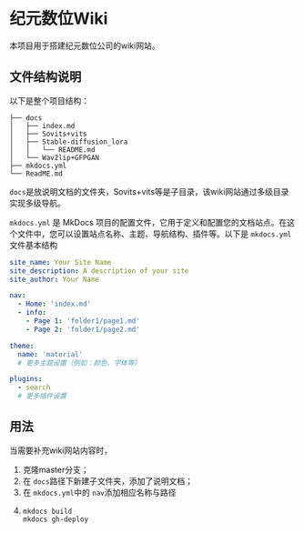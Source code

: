 # 纪元数位Wiki

本项目用于搭建纪元数位公司的wiki网站。

## 文件结构说明

以下是整个项目结构：

```
├── docs
│   ├── index.md
│   ├── Sovits+vits
│   ├── Stable-diffusion_lora
│   │   └── README.md
│   └── Wav2lip+GFPGAN
├── mkdocs.yml
└── ReadME.md
```

`docs`是放说明文档的文件夹，Sovits+vits等是子目录，该wiki网站通过多级目录实现多级导航。

 `mkdocs.yml` 是 MkDocs 项目的配置文件，它用于定义和配置您的文档站点。在这个文件中，您可以设置站点名称、主题、导航结构、插件等。以下是 `mkdocs.yml`文件基本结构

```yml
site_name: Your Site Name
site_description: A description of your site
site_author: Your Name

nav:
  - Home: 'index.md'
  - info:
  	- Page 1: 'folder1/page1.md'
  	- Page 2: 'folder1/page2.md'

theme:
  name: 'material'
  # 更多主题设置（例如：颜色、字体等）

plugins:
  - search
  # 更多插件设置

```

## 用法

当需要补充wiki网站内容时，

1. 克隆master分支；
2. 在 `docs`路径下新建子文件夹，添加了说明文档；
3. 在 `mkdocs.yml`中的 `nav`添加相应名称与路径
4. ```
   mkdocs build
   mkdocs gh-deploy
   ```
